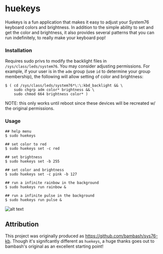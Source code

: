 # huekeys

Huekeys is a fun application that makes it easy to adjust your System76 keyboard colors and brightness. In addition to the simple ability to set and get the color and brightness, it also provides several patterns that you can run indefinitely, to really make your keyboard pop!

### Installation

Requires sudo privs to modify the backlight files in `/sys/class/leds/system76`. You may consider adjusting permissions. For example, if your user is in the `adm` group (use `id` to determine your group membership), the following will allow setting of color and brightness:
```
$ ( cd /sys/class/leds/system76*\:\:kbd_backlight && \
    sudo chgrp adm color* brightness && \
    sudo chmod 664 brightness color* )
```

NOTE: this only works until reboot since these devices will be recreated w/ the original permissions.

### Usage

```
## help menu
$ sudo huekeys

## set color to red
$ sudo huekeys set -c red

## set brightness
$ sudo huekeys set -b 255

## set color and brightness
$ sudo huekeys set -c pink -b 127

## run a infinite rainbow in the background
$ sudo huekeys run rainbow &

## run a infinite pulse in the background
$ sudo huekeys run pulse &
```

![alt text][loop]

[loop]: https://github.com/BitPonyLLC/huekeys/blob/master/kb.gif "loop"

## Attribution

This project was originally produced as https://github.com/bambash/sys76-kb. Though it's signifcantly different as `huekeys`, a huge thanks goes out to bambash's original as an excellent starting point!
